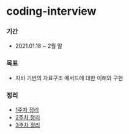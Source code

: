 # coding-interview
### 기간
- 2021.01.18 ~ 2월 말

### 목표
- 자바 기반의 자료구조 메서드에 대한 이해와 구현 

### 정리
- [1주차 정리](https://github.com/Wave1994-Hoon/coding-interview/blob/master/src/week1/week1.md)
- [2주차 정리](https://github.com/Wave1994-Hoon/coding-interview/blob/master/src/week2/week2.md)
- [3주차 정리](https://github.com/Wave1994-Hoon/coding-interview/blob/master/src/week3/week3.md)

